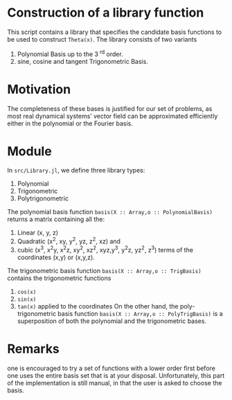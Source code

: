 # Construction of a library function
This script contains a library that specifies the candidate basis functions to be used to construct ```Theta(x)```. The library consists of two variants
 1) Polynomial Basis up to the 3<sup> rd</sup> order.
 2) sine, cosine and tangent Trigonometric Basis.

# Motivation

The completeness of these bases is justified for our set of problems, as most real dynamical systems’ vector
field can be approximated efficiently either in the polynomial or the Fourier basis. 

# Module
In ```src/Library.jl```, we define three library types:
1) Polynomial 
2) Trigonometric
3) Polytrigonometric  

The polynomial basis function ```basis(X :: Array,o :: PolynomialBasis)``` returns a matrix containing all the: 
1) Linear (x, y, z)
2) Quadratic (x<sup>2</sup>, xy, y<sup>2</sup>, yz, z<sup>2</sup>, xz) and
3) cubic (x<sup>3</sup>, x<sup>2</sup>y, x<sup>2</sup>z, xy<sup>2</sup>, xz<sup>2</sup>, xyz,y<sup>3</sup>, y<sup>2</sup>z, yz<sup>2</sup>, z<sup>3</sup>) terms of the coordinates (x,y) or (x,y,z).

The trigonometric basis function ```basis(X :: Array,o :: TrigBasis)``` contains the trigonometric functions
1) ```cos(x)```
2) ```sin(x)```
3) ```tan(x)``` applied to the coordinates
On the other hand, the poly-trigonometric basis function ```basis(X :: Array,o :: PolyTrigBasis)``` is a superposition of both the polynomial and the trigonometric bases.
# Remarks
one is encouraged to try a set of functions with a lower order first before one uses the entire basis set that is at your disposal. Unfortunately, this part of the implementation is still manual, in that the user is asked to choose the basis.